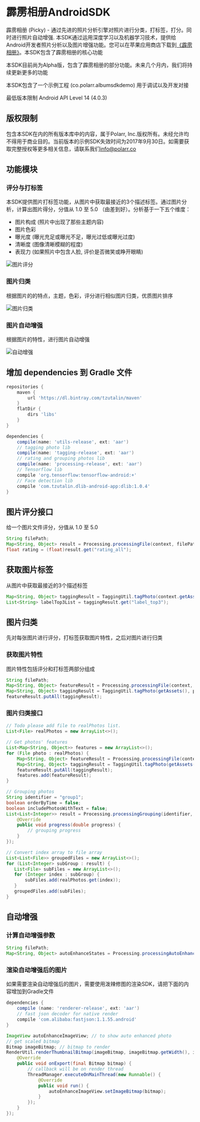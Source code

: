 # 霹雳相册AndroidSDK
霹雳相册 (Picky) - 通过先进的照片分析引擎对照片进行分类，打标签，打分。同时进行照片自动增强. 本SDK通过运用深度学习以及机器学习技术，提供给Android开发者照片分析以及图片增强功能。您可以在苹果应用商店下载到[《霹雳相册》](https://itunes.apple.com/cn/app/picky-smart-collage-maker-and-batch-photo-editor/id1156687266?mt=8)。本SDK包含了霹雳相册的核心功能 

本SDK目前尚为Alpha版，包含了霹雳相册的部分功能。未来几个月内，我们将持续更新更多的功能

本SDK包含了一个示例工程 (co.polarr.albumsdkdemo) 用于调试以及开发对接

最低版本限制 Android API Level 14 (4.0.3)

## 版权限制
包含本SDK在内的所有版本库中的内容，属于Polarr, Inc.版权所有。未经允许均不得用于商业目的。当前版本的示例SDK失效时间为2017年9月30日。如需要获取完整授权等更多相关信息，请联系我们[info@polarr.co](mailto:info@polarr.co)

## 功能模块
### 评分与打标签
本SDK提供图片打标签功能，从图片中获取最接近的3个描述标签。通过图片分析，计算出图片得分，分值从 1.0 至 5.0 （由差到好）。分析基于一下五个维度：
- 图片构成 (照片中出现了那些主题内容)
- 图片色彩
- 曝光度 (曝光充足或曝光不足，曝光过低或曝光过度)
- 清晰度 (图像清晰模糊的程度)
- 表现力 (如果照片中包含人脸, 评价是否微笑或睁开眼睛)

![图片评分](https://user-images.githubusercontent.com/5923363/28239964-69369e06-69aa-11e7-9092-3ca7d0901378.gif)

### 图片归类
根据图片的的特点，主题，色彩，评分进行相似图片归类，优质图片排序

![图片归类](https://user-images.githubusercontent.com/5923363/28239963-66cebc84-69aa-11e7-9809-47147ec6ac26.gif)

### 图片自动增强
根据图片的特性，进行图片自动增强

![自动增强](https://user-images.githubusercontent.com/5923363/28404915-c244e942-6d5d-11e7-90af-8ab7481927b6.gif)

## 增加 dependencies 到 Gradle 文件
```groovy
repositories {
    maven {
        url 'https://dl.bintray.com/tzutalin/maven'
    }
    flatDir {
        dirs 'libs'
    }
}

dependencies {
    compile(name: 'utils-release', ext: 'aar')
    // tagging photo lib
    compile(name: 'tagging-release', ext: 'aar')
    // rating and grouping photos lib
    compile(name: 'processing-release', ext: 'aar')
    // Tensorflow lib
    compile 'org.tensorflow:tensorflow-android:+'
    // Face detection lib
    compile 'com.tzutalin.dlib-android-app:dlib:1.0.4'
}
```

## 图片评分接口
给一个图片文件评分，分值从 1.0 至 5.0
```java
String filePath;
Map<String, Object> result = Processing.processingFile(context, filePath);
float rating = (float)result.get("rating_all");
```

## 获取图片标签
从图片中获取最接近的3个描述标签
```java
Map<String, Object> taggingResult = TaggingUtil.tagPhoto(context.getAssets(), file);
List<String> labelTop3List = taggingResult.get("label_top3");
```

## 图片归类
先对每张图片进行评分，打标签获取图片特性，之后对图片进行归类
### 获取图片特性
图片特性包括评分和打标签两部分组成
```java
String filePath;
Map<String, Object> featureResult = Processing.processingFile(context, filePath);
Map<String, Object> taggingResult = TaggingUtil.tagPhoto(getAssets(), photo);
featureResult.putAll(taggingResult);
```
### 图片归类接口
```java
// Todo please add file to realPhotos list.
List<File> realPhotos = new ArrayList<>();
```
```java
// Get photos' features
List<Map<String, Object>> features = new ArrayList<>();
for (File photo : realPhotos) {
    Map<String, Object> featureResult = Processing.processingFile(context, photo.getPath());
    Map<String, Object> taggingResult = TaggingUtil.tagPhoto(getAssets(), photo);
    featureResult.putAll(taggingResult);
    features.add(featureResult);
}
```
```java
// Grouping photos
String identifier = "group1";
boolean orderByTime = false;
boolean includePhotosWithText = false;
List<List<Integer>> result = Processing.processingGrouping(identifier, features, orderByTime, includePhotosWithText, new POGenerateHClusterCallbackFunction() {
    @Override
    public void progress(double progress) {
        // grouping progress
    }
});
 ```
 ```java
// Convert index array to file array
List<List<File>> groupedFiles = new ArrayList<>();
for (List<Integer> subGroup : result) {
    List<File> subFiles = new ArrayList<>();
    for (Integer index : subGroup) {
        subFiles.add(realPhotos.get(index));
    }
    groupedFiles.add(subFiles);
}
```

## 自动增强
### 计算自动增强参数

```java
String filePath;
Map<String, Object> autoEnhanceStates = Processing.processingAutoEnhance(filePath);
```

### 渲染自动增强后的图片
如果需要渲染自动增强后的图片，需要使用泼辣修图的渲染SDK，请把下面的内容增加到Gradle文件
```groovy
dependencies {
    compile (name: 'renderer-release', ext: 'aar')
    // fast json decoder for native render
    compile 'com.alibaba:fastjson:1.1.55.android'
}
```

```java
ImageView autoEnhanceImageView; // to show auto enhanced photo
// get scaled bitmap
Bitmap imageBitmap; // bitmap to render
RenderUtil.renderThumbnailBitmap(imageBitmap, imageBitmap.getWidth(), imageBitmap.getHeight(), getResources(), autoEnhanceStates, new OnThumbnailBitmapCallback() {
    @Override
    public void onExport(final Bitmap bitmap) {
        // callback will be on render thread
        ThreadManager.executeOnMainThread(new Runnable() {
            @Override
            public void run() {
                autoEnhanceImageView.setImageBitmap(bitmap);
            }
        });
    }
});
```
